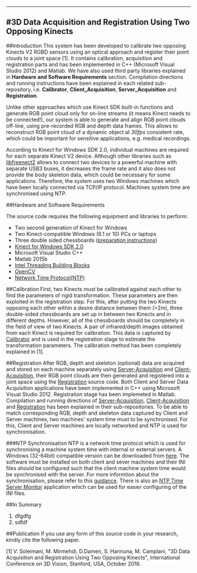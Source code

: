 -----------------------------------------------
#3D Data Acquisition and Registration Using Two Opposing Kinects
-----------------------------------------------

##Introduction
This system has been developed to calibrate two opposing Kinects V2 RGBD sensors using an optical approach and register their point clouds to a joint space [1]. It contains calibration, acquisition and registration parts and has been implemented in C++ (Microsoft Visual Studio 2012) and Matlab. We have also used third party libraries explained in **Hardware and Software Requirements** section. Compilation directions and running instructions have been explained in each related sub-repository, i.e. **Calibrator**, **Client_Acquisition**, **Server_Acquisition** and **Registration**.

Unlike other approaches which use Kinect SDK built-in functions and generate RGB point cloud only for on-line streams (it means Kinect needs to be connected!), our system is able to generate and align RGB point clouds off-line, using pre-recorded RGB and depth data frames. This allows to reconstruct RGB point cloud of a dynamic object at _30fps_ consistent rate, which could be important for sensitive applications, e.g. medical recordings.

According to Kinect for Windows SDK 2.0, individual machines are required for each separate Kinect V2 device. Although other libraries such as [libfreenect2](https://github.com/OpenKinect/libfreenect2) allows to connect two devices to a powerful machine with separate USB3 buses, it decreases the frame rate and it also does not provide the body skeleton data, which could be necessary for some applications. Therefore, the system uses two Windows machines which have been locally connected via TCP/IP protocol. Machines system time are synchronised using NTP.


##Hardware and Software Requirements

The source code requires the following equipment and libraries to perform:

+ Two second generation of Kinect for Windows
+ Two Kinect-compatible Windows (8.1 or 10) PCs or laptops
+ Three double sided chessboards ([preparation instructions](https://github.com/BristolVisualPFT/3D_Data_Acquisition_Registration_Using_Kinects/tree/master/Double_opposing_Kinects/Double_sided_chessboard))
+ [Kinect for Windows SDK 2.0](https://www.microsoft.com/en-gb/download/details.aspx?id=44561)
+ Microsoft Visual Studio C++
+ Matlab 2015b
+ [Intel Threading Building Blocks](https://www.threadingbuildingblocks.org/software-release/tbb4320140724oss)
+ [OpenCV](https://github.com/opencv/opencv)
+ [Network Time Protocol(NTP)](https://github.com/ntp-project/ntp)


##Calibration
First, two Kinects must be calibrated against each other to find the parameters of rigid transformation. These parameters are then exploited in the registration step. For this, after putting the two Kinects opposing each other within a desire distance between them (>2m), three double-sided chessboards are set up in between two Kinects and in different depths. However, all of the chessboards should be completely in the field of view of two Kinects. A pair of infrared/depth images obtained from each Kinect is required for calibration. This data is captured by [Calibrator](https://github.com/BristolVisualPFT/3D_Data_Acquisition_Registration_Using_Kinects/tree/master/Double_opposing_Kinects/Calibrator) and is used in the registration stage to estimate the transformation parameters. The calibration method has been completely explained in [1]. 

##Registration
After RGB, depth and skeleton (optional) data are acquired and stored on each machine separately using [Server-Acquisition](https://github.com/BristolVisualPFT/3D_Data_Acquisition_Registration_Using_Kinects/tree/master/Double_opposing_Kinects/Server_Acquisition) and [Client-Acquisition](https://github.com/BristolVisualPFT/3D_Data_Acquisition_Registration_Using_Kinects/tree/master/Double_opposing_Kinects/Client_Acquisition), their RGB point clouds are then generated and registered into a joint space using the [Registration](https://github.com/BristolVisualPFT/3D_Data_Acquisition_Registration_Using_Kinects/tree/master/Double_opposing_Kinects/Registration) source code. Both Client and Server Data Acquisition applications have been implemented in C++ using Microsoft Visual Studio 2012. Registration stage has been implemeted in Matlab. Compilation and running directions of [Server-Acquisition](https://github.com/BristolVisualPFT/3D_Data_Acquisition_Registration_Using_Kinects/tree/master/Double_opposing_Kinects/Server_Acquisition), [Client-Acquisition](https://github.com/BristolVisualPFT/3D_Data_Acquisition_Registration_Using_Kinects/tree/master/Double_opposing_Kinects/Client_Acquisition) and [Registration](https://github.com/BristolVisualPFT/3D_Data_Acquisition_Registration_Using_Kinects/tree/master/Double_opposing_Kinects/Registration) has been explained in their sub-repositories. To be able to match corresponding RGB, depth and skeleton data captured by Client and Server machines, two machines' system time must to be synchronised. For this, Client and Server machines are locally networked and NTP is used for synchronisation.

###NTP Synchronisation
NTP is a network time protocol which is used for synchronising a machine system time with internal or external servers. A Windows (32-64bit) compatible version can be downloaded from [here](https://www.meinbergglobal.com/english/sw/ntp.htm). The software must be installed on both client and sever machines and their INI files should be configured such that the client machine system time would be synchronised with the server. For more informtion about the synchronisation, please refer to this [guidance](https://www.meinbergglobal.com/english/sw/readme-ntpinstaller.htm). There is also an [NTP Time Server Monitor](https://www.meinbergglobal.com/english/sw/ntp-server-monitor.htm) application which can be used for easier configuring of the INI files.


##In Summary
1. dfgdfg
2. sdfdf

##Publication
If you use any form of this source code in your research, kindly cite the following paper.

[1] V. Soleimani, M. Mirmehdi, D.Damen, S. Hannuna, M. Camplani, "3D Data Acquisition and Registration Using Two Opposing Kinects", International Conference on 3D Vision, Stanford, USA, October 2016.

